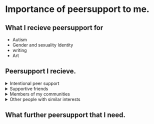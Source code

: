 # Importance of peersupport to me.

## What I recieve peersupport for

- Autism
- Gender and sexuality Identity
- writing
- Art 

## Peersupport I recieve. 

<details>
<summary>Intentional peer support</summary>
<br>
  
## What I find Helpful about Intentional Peer support and its core values 

Most of the peer support I recieve is based around [Intentional peer support](https://intentionalpeersupport.org/) and is what I have been trained in. I find this aproach helpful because it allows for conflicting ***worldviews/Perspectives***  to be respectfully expressed. This is important to me beacause it allow me to hear views that is different from mine and allow me to reassess or change my worldveiw if neccessary. One the thing that Intentional peer support made me reflect on is the diagnosis/psychatric approach that I learned form Studying psychology which was trigger by discusing alternative to it like Holistic/community. In this reflection I realised there more than one way to healing and diverse approach to mental health healing is needed. 

I find it helpful how ***Mutality*** support the exploration of ***worldviews*** by allowing empathic connect to the common emotion and realities of people I engage with. To empathically connet with someone makes I feel less alone and include into a commmunity. It reduces the feeling of beeing othered and safe enough to explore others ***Worldviews*** as well express mine. It gives space for geninue ***connection*** to develop which goes beyond difference in ***worldviews***. It allows for a diverse community eco-system to develope. 

Being able to develope  geninue ***Connection*** is truely benefical to my mental health and wellbeing because having ***Connection*** based in ***mutuality*** allows for me to feel respected and get better understanding everyone. It allows for people to connect in more meaningful ways. The ***connection*** I get from peersupport is reassuring, surportive, and  is ***moving towards*** embetterment through building ***Connection*** with a more various spectrum of ***worldview*** which at time challenges my **worldview** in a support, caring, respectful and supportive manner. The ***connection*** I have through my INternational peersupport relationships can be challenging but give great oppurtinity for growth and ***moving towards*** a better me. 

***Moving towards*** is greatly important to my mental health. I creates a growth mind set. Allowing progress to happen over time, even when there set backs. This prevent me from feeling stagnant. It continously froster hope, persistancy, and determination. Yet ***connection*** reminds me that I do not have do it alone and that helpful support as well as advice can from others. Internentional peer support also encourages me to listen to other people ***worldviews*** in way the encouraging me to ***moving towards*** better mental health and welling by encouraging me listen respecful to Other peoples ***worldveiws*** to give me new prespectives to consider. The respect come from the ***mutality*** of the ***connection*** enagement. 

**CORE PRINCIPLES OF INTENTIONAL PEER:** ***worldviews, connection, mutality, and moving towards***
</details>

<details>
<summary>Supportive friends</summary> 
<br>

## What I finding helpful supportive friends and important qualities

I find that if a supportive friend ***seeing me for me*** it can a more guiune connection that allow for my authentic self be expressed. This put less stress on my mind and body when engaging with supportive friends. Enable me be freer to discuss more challenge topics to ***expand my thinking*** leading changes wellbeing behaviours and my worldview, which ***encourages my growth***. Yet a supportive relationships has mutuality built into it, Where ***we value each other***. Enable us to support each other growth and development by lifting us together at the same time without the pushing one down. 

I greatly appreciate the effort my supportive friends and I put into lifting each other up and not leaving friends behind as each of us experience growth. My Supportive friends that ***encourages my growth*** are highly value to me. Them also value me and waht I have offer adds to my self esteem. For us to ***value each other*** adds mutuality and shared growth. For friends that ***encourages my growth*** they need to ***expand my thinking*** and get me to think in new ways. This ***encouragess my growth*** by giving me knew perspective and idea to consider. For me intergrate in to my worldview and understanding. 

**Important qualities:** ***seeing me for me, expands my thinking, encourages my growth, and we value each other.***
</details>

<details>
<summary>Members of my communities</summary>
<br> 

## What I find helpful in welcoming community and its core aspects.

**core aspects:** ***accepting, encourage Identity development, enaged in activism and Celebratory.***
</details>

<details>
<summary>Other people with similar interests</summary>
  
<br>

## What I find helpful in uplifting others with simalar interests and thier core charastics. 

**core Characteristic:** ***Encourages development, Celebrates achievements, inspirational and thoughtful feedback.***

</details>



## What further peersupport that I need. 

